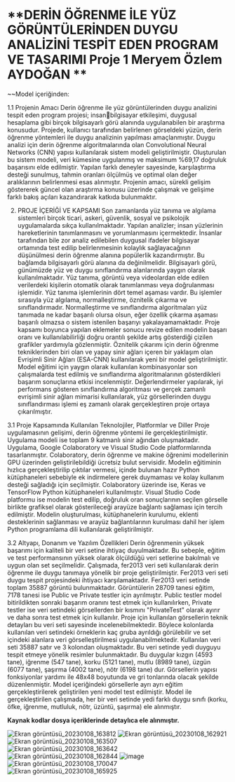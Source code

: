 # **DERİN ÖĞRENME İLE YÜZ GÖRÜNTÜLERİNDEN DUYGU ANALİZİNİ TESPİT EDEN PROGRAM VE TASARIMI Proje 1 Meryem Özlem AYDOĞAN **
~~Model içeriğinden:

1.1 Projenin Amacı
Derin öğrenme ile yüz görüntülerinden duygu analizini tespit eden program projesi; insanbilgisayar etkileşimi, duygusal hesaplama gibi birçok bilgisayarlı görü alanında uygulanabilen 
bir araştırma konusudur. Projede, kullanıcı tarafından belirlenen görseldeki yüzün, derin 
öğrenme yöntemleri ile duygu analizinin yapılması amaçlanmıştır. Duygu analizi için derin 
öğrenme algoritmalarında olan Convolutional Neural Networks (CNN) yapısı kullanılarak 
sistem modeli geliştirilmiştir. Oluşturulan bu sistem modeli, veri kümesine uygulanmış ve 
maksimum %69,17 doğruluk başarısını elde edilmiştir. Yapılan farklı deneyler sayesinde,
karşılaştırma desteği sunulmuş, tahmin oranları ölçülmüş ve optimal olan değer aralıklarının 
belirlenmesi esas alınmıştır.
Projenin amacı, sürekli gelişim göstererek güncel olan araştırma konusu üzerinde çalışmak ve 
gelişime farklı bakış açıları kazandırarak katkıda bulunmaktır.

2. PROJE İÇERİĞİ VE KAPSAMI
Son zamanlarda yüz tanıma ve algılama sistemleri birçok ticari, askeri, güvenlik, sosyal ve 
psikolojik uygulamalarda sıkça kullanılmaktadır. Yapılan analizler; insan yüzlerinin 
hareketlerinin tanımlanmasını ve yorumlanmasını içermektedir. İnsanlar tarafından bile zor 
analiz edilebilen duygusal ifadeler bilgisayar ortamında test edilip belirlenmesinin kolaylık 
sağlayacağının düşünülmesi derin öğrenme alanına popülerlik kazandırmıştır. Bu bağlamda 
bilgisayarlı görü alanına da değinilmelidir. Bilgisayarlı görü, günümüzde yüz ve duygu 
sınıflandırma alanlarında yaygın olarak kullanılmaktadır. Yüz tanıma, görüntü veya 
videolardan elde edilen verilerdeki kişilerin otomatik olarak tanımlanması veya doğrulanması
işlemidir. Yüz tanıma işlemlerinin dört temel aşaması vardır. Bu işlemler sırasıyla yüz
algılama, normalleştirme, öznitelik çıkarma ve sınıflandırmadır. Normalleştirme ve 
sınıflandırma algoritmaları yüz tanımada ne kadar başarılı olursa olsun, eğer özellik çıkarma 
aşaması başarılı olmazsa o sistem istenilen başarıyı yakalayamamaktadır.
Proje kapsamı boyunca yapılan eklemeler sonucu revize edilen modelin başarı oranı ve 
kullanılabilirliği doğru orantılı şekilde artış gösterdiği çizilen grafikler yardımıyla 
gözlenmiştir. Öznitelik çıkarımı için derin öğrenme tekniklerinden biri olan ve yapay sinir 
ağları içeren bir yaklaşım olan Evrişimli Sinir Ağları (ESA-CNN) kullanılarak yeni bir model 
geliştirilmiştir. 
Model eğitimi için yaygın olarak kullanılan kombinasyonlar son çalışmalarda test edilmiş ve 
sınıflandırma algoritmalarının gösterdikleri başarım sonuçlarına etkisi incelenmiştir. 
Değerlendirmeler yapılarak, iyi performans gösteren sınıflandırma algoritması ve gerçek 
zamanlı evrişimli sinir ağları mimarisi kullanılarak, yüz görsellerinden duygu sınıflandırması 
işlemi eş zamanlı olarak gerçekleştiren proje ortaya çıkarılmıştır.

3.1 Proje Kapsamında Kullanılan Teknolojiler, Platformlar ve Diller 
Proje uygulamasının gelişimi, derin öğrenme yöntemi ile gerçekleştirilmiştir. Uygulama 
modeli ise toplam 9 katmanlı sinir ağından oluşmaktadır. Uygulama, Google Colaboratory ve 
Visual Studio Code platformlarında tasarlanmıştır. Colaboratory, derin öğrenme ve makine 
öğrenimi modellerinin GPU üzerinden geliştirilebildiği ücretsiz bulut servisidir. Modelin 
eğitiminin hızlıca gerçekleştirilip çıktılar vermesi, içinde bulunan hazır Python kütüphaneleri
sebebiyle ek indirmelere gerek duymaması ve kolay kullanım desteği sağladığı için 
seçilmiştir. 
Colaboratory üzerinde ise, Keras ve TensorFlow Python kütüphaneleri kullanılmıştır. 
Visual Studio Code platformu ise modelin test edilip, doğruluk oran sonuçlarının seçilen 
görselle birlikte grafiksel olarak gösterileceği arayüze bağlantı sağlaması için tercih edilmiştir.
Modelin oluşturulması, kütüphanelerin kurulumu, eklenti desteklerinin sağlanması ve arayüz 
bağlantılarının kurulması dahil her işlem Python programlama dili kullanılarak geliştirilmiştir.

3.2 Altyapı, Donanım ve Yazılım Özellikleri
Derin öğrenmenin yüksek başarımı için kaliteli bir veri setine ihtiyaç duyulmaktadır. Bu 
sebeple, eğitim ve test performansının yüksek olarak ölçüldüğü veri setlerine bakılmalı ve 
uygun olan set seçilmelidir. Çalışmada, fer2013 veri seti kullanılarak derin öğrenme ile duygu 
tanımaya yönelik bir proje geliştirilmiştir. Fer2013 veri seti duygu tespit projesindeki ihtiyacı 
karşılamaktadır. Fer2013 veri setinde toplam 35887 görüntü bulunmaktadır. Görüntülerin 
28709 tanesi eğitim, 7178 tanesi ise Public ve Private testler için ayrılmıştır. Public testler 
model bitirildikten sonraki başarım oranını test etmek için kullanılırken, Private testler ise veri 
setindeki görsellerden bir kısmını "PrivateTest" olarak ayırır ve daha sonra test etmek için 
kullanılır. Proje için kullanılan görsellerin teknik detayları bu veri seti sayesinde
incelenebilmektedir. Böylece kolonlarda kullanılan veri setindeki örneklerin kaç gruba 
ayrıldığı görülebilir ve set içindeki alanlara veri görselleştirilmesi uygulanabilmektedir.
Kullanılan veri seti 35887 satır ve 3 kolondan oluşmaktadır. Bu veri setinde yedi duyguyu 
tespit etmeye yönelik resimler bulunmaktadır. Bu duygular kızgın (4593 tane), iğrenme (547 
tane), korku (5121 tane), mutlu (8989 tane), üzgün (6077 tane), şaşırma (4002 tane), nötr 
(6198 tane) dur. Görsellerin yapısı fonksiyonlar yardımı ile 48x48 boyutunda ve gri tonlarında 
olacak şekilde düzenlenmiştir. Model içeriğindeki görsellerle ayrı ayrı eğitim 
gerçekleştirilerek geliştirilen yeni model test edilmiştir. Model ile gerçekleştirilen çalışmada, 
her bir veri setinde yedi farklı duygu sınıfı (korku, öfke, iğrenme, mutluluk, nötr, üzüntü, 
şaşırma) ele alınmıştır.

**Kaynak kodlar dosya içeriklerinde detaylıca ele alınmıştır.**

![Ekran görüntüsü_20230108_163812](https://user-images.githubusercontent.com/82104183/211200059-776537e1-7a8b-434c-b2ca-6931b49e005e.png)
![Ekran görüntüsü_20230108_162921](https://user-images.githubusercontent.com/82104183/211200077-a1efb4dd-29cb-43fc-a1d3-ce288e6fc0e8.png)
![Ekran görüntüsü_20230108_163507](https://user-images.githubusercontent.com/82104183/211200079-ca1fc55a-cc8e-424a-b98d-e03713c8e289.png)
![Ekran görüntüsü_20230108_163642](https://user-images.githubusercontent.com/82104183/211200081-581ad6f3-f79c-4a82-be67-8450389c80c6.png)
![Ekran görüntüsü_20230108_162844](https://user-images.githubusercontent.com/82104183/211200082-b7d804eb-306a-401e-b255-b8c52d396fe2.png)
![image](https://user-images.githubusercontent.com/82104183/211200180-d99bce27-ade9-4d91-b4e9-64d2b2da9057.png)
![Ekran görüntüsü_20230108_170047](https://user-images.githubusercontent.com/82104183/211201265-ba8d5e9f-e294-4b21-9841-74e8dbd857ff.png)
![Ekran görüntüsü_20230108_165925](https://user-images.githubusercontent.com/82104183/211201295-ba1fd018-48ef-454e-b2be-44d8eddb26bb.png)
